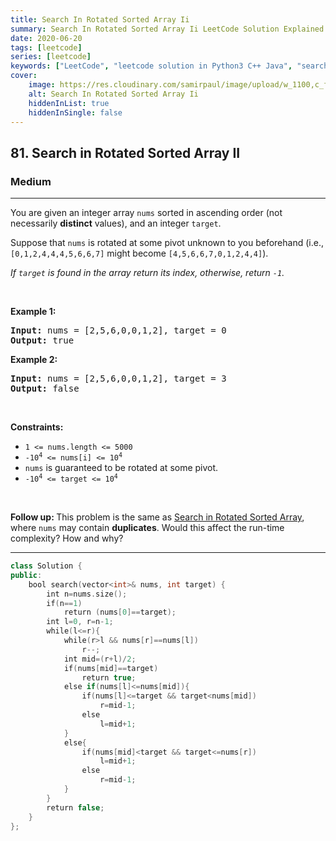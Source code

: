 ```yaml
---
title: Search In Rotated Sorted Array Ii
summary: Search In Rotated Sorted Array Ii LeetCode Solution Explained
date: 2020-06-20
tags: [leetcode]
series: [leetcode]
keywords: ["LeetCode", "leetcode solution in Python3 C++ Java", "search-in-rotated-sorted-array-ii LeetCode Solution Explained"]
cover:
    image: https://res.cloudinary.com/samirpaul/image/upload/w_1100,c_fit,co_rgb:FFFFFF,l_text:Arial_75_bold:Search In Rotated Sorted Array Ii - Solution Explained/problem-solving.webp
    alt: Search In Rotated Sorted Array Ii
    hiddenInList: true
    hiddenInSingle: false
---
```



<h2>81. Search in Rotated Sorted Array II</h2><h3>Medium</h3><hr><div><p>You are given an integer array <code>nums</code> sorted in ascending order (not necessarily <strong>distinct</strong> values), and an integer <code>target</code>.</p>

<p>Suppose that <code>nums</code> is rotated at some pivot unknown to you beforehand (i.e., <code>[0,1,2,4,4,4,5,6,6,7]</code> might become <code>[4,5,6,6,7,0,1,2,4,4]</code>).</p>

<p><em>If <code>target</code> is found in the array return its index, otherwise, return <code>-1</code>.</em></p>

<p>&nbsp;</p>
<p><strong>Example 1:</strong></p>
<pre><strong>Input:</strong> nums = [2,5,6,0,0,1,2], target = 0
<strong>Output:</strong> true
</pre><p><strong>Example 2:</strong></p>
<pre><strong>Input:</strong> nums = [2,5,6,0,0,1,2], target = 3
<strong>Output:</strong> false
</pre>
<p>&nbsp;</p>
<p><strong>Constraints:</strong></p>

<ul>
	<li><code>1 &lt;= nums.length &lt;= 5000</code></li>
	<li><code>-10<sup>4</sup> &lt;= nums[i] &lt;= 10<sup>4</sup></code></li>
	<li><code>nums</code> is guaranteed to be rotated at some pivot.</li>
	<li><code>-10<sup>4</sup> &lt;= target &lt;= 10<sup>4</sup></code></li>
</ul>

<p>&nbsp;</p>
<strong>Follow up: </strong>This problem is the same as <a href="/problems/search-in-rotated-sorted-array/description/" target="_blank">Search in Rotated Sorted Array</a>, where <code>nums</code> may contain <strong>duplicates</strong>. Would this affect the run-time complexity? How and why?</div>

---




```cpp
class Solution {
public:
    bool search(vector<int>& nums, int target) {
        int n=nums.size();
        if(n==1) 
            return (nums[0]==target);
        int l=0, r=n-1; 
        while(l<=r){
            while(r>l && nums[r]==nums[l])
                r--;
            int mid=(r+l)/2;
            if(nums[mid]==target)
                return true;
            else if(nums[l]<=nums[mid]){
                if(nums[l]<=target && target<nums[mid]) 
                    r=mid-1;
                else 
                    l=mid+1;
            }
            else{
                if(nums[mid]<target && target<=nums[r]) 
                    l=mid+1;
                else 
                    r=mid-1;
            }
        }
        return false;
    }
};

```
